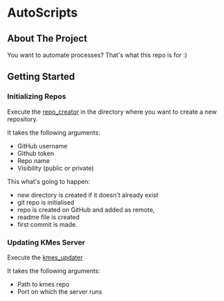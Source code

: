 # AutoScripts

## About The Project

You want to automate processes? That's what this repo is for :)

## Getting Started

### Initializing Repos
Execute the [repo_creator](RepoCreator/repo_creator.sh) in the directory where you want to create a new repository. 

It takes the following arguments:
- GitHub username
- Github token
- Repo name
- Visibility (public or private)

This what's going to happen:

- new directory is created if it doesn't already exist
- git repo is initialised
- repo is created on GitHub and added as remote,
- readme file is created 
- first commit is made.

### Updating KMes Server
Execute the [kmes_updater](KMesUpdater/kmes_updater.py) 

It takes the following arguments:
- Path to kmes repo
- Port on which the server runs



